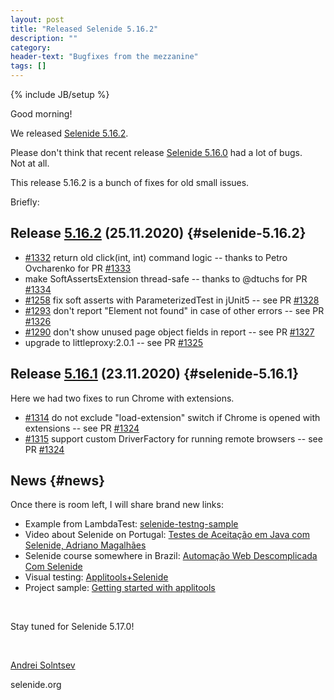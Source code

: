 ```yaml
---
layout: post
title: "Released Selenide 5.16.2"
description: ""
category:
header-text: "Bugfixes from the mezzanine"
tags: []
---
```

{% include JB/setup %}

Good morning!

We released [Selenide 5.16.2](https://github.com/selenide/selenide/milestone/109?closed=1).

Please don't think that recent release [Selenide 5.16.0](/2020/11/20/selenide-5.16.0/) had a lot of bugs.  
Not at all.

This release 5.16.2 is a bunch of fixes for old small issues.  

Briefly:

## Release [5.16.2](https://github.com/selenide/selenide/milestone/109?closed=1) (25.11.2020) {#selenide-5.16.2}
* [#1332](https://github.com/selenide/selenide/issues/1332) return old click(int, int) command logic  --  thanks to Petro Ovcharenko for PR [#1333](https://github.com/selenide/selenide/pull/1333)
* make SoftAssertsExtension thread-safe  --  thanks to @dtuchs for PR [#1334](https://github.com/selenide/selenide/pull/1334)
* [#1258](https://github.com/selenide/selenide/issues/1258) fix soft asserts with ParameterizedTest in jUnit5  --  see PR [#1328](https://github.com/selenide/selenide/pull/1328)
* [#1293](https://github.com/selenide/selenide/issues/1293) don't report "Element not found" in case of other errors  --  see PR [#1326](https://github.com/selenide/selenide/pull/1326)
* [#1290](https://github.com/selenide/selenide/issues/1290) don't show unused page object fields in report  --  see PR [#1327](https://github.com/selenide/selenide/pull/1327)
* upgrade to littleproxy:2.0.1  --  see PR [#1325](https://github.com/selenide/selenide/pull/1325)

## Release [5.16.1](https://github.com/selenide/selenide/milestone/106?closed=1) (23.11.2020) {#selenide-5.16.1}

Here we had two fixes to run Chrome with extensions.
* [#1314](https://github.com/selenide/selenide/issues/1314) do not exclude "load-extension" switch if Chrome is opened with extensions  --  see PR [#1324](https://github.com/selenide/selenide/pull/1324)
* [#1315](https://github.com/selenide/selenide/issues/1315) support custom DriverFactory for running remote browsers  --  see PR [#1324](https://github.com/selenide/selenide/pull/1324)


## News {#news}

Once there is room left, I will share brand new links: 
* Example from LambdaTest: [selenide-testng-sample](https://github.com/LambdaTest/selenide-testng-sample)
* Video about Selenide on Portugal: [Testes de Aceitação em Java com Selenide, Adriano Magalhães](https://www.youtube.com/watch?v=yOfrqZUsFuU&feature=youtu.be&ab_channel=BluesoftLabs)
* Selenide course somewhere in Brazil: [Automação Web Descomplicada Com Selenide](https://inoveteste.com.br/automacao-web-descomplicada-com-selenide/)
* Visual testing: [Applitools+Selenide](https://medium.com/automated-visual-testing-with-applitools/getting-started-with-the-applitools-sdk-653f2cd1ad48) 
* Project sample: [Getting started with applitools](https://github.com/bmurmistro/applitools)

<br>

Stay tuned for Selenide 5.17.0!

<br>

[Andrei Solntsev](http://asolntsev.github.io/)

selenide.org
